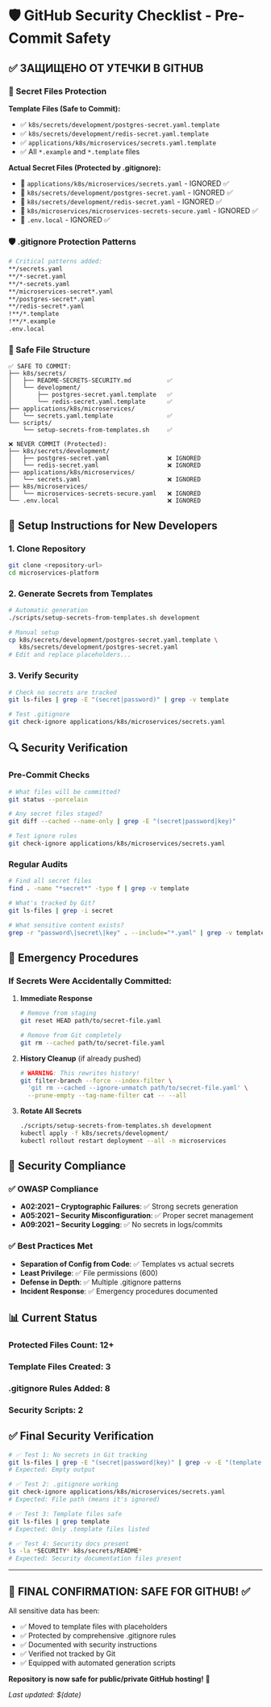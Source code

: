 # 🛡️ GitHub Security Checklist - Pre-Commit Safety

## ✅ ЗАЩИЩЕНО ОТ УТЕЧКИ В GITHUB

### 🔐 Secret Files Protection

**Template Files (Safe to Commit):**
- ✅ `k8s/secrets/development/postgres-secret.yaml.template`
- ✅ `k8s/secrets/development/redis-secret.yaml.template`  
- ✅ `applications/k8s/microservices/secrets.yaml.template`
- ✅ All `*.example` and `*.template` files

**Actual Secret Files (Protected by .gitignore):**
- 🚫 `applications/k8s/microservices/secrets.yaml` - IGNORED ✅
- 🚫 `k8s/secrets/development/postgres-secret.yaml` - IGNORED ✅
- 🚫 `k8s/secrets/development/redis-secret.yaml` - IGNORED ✅
- 🚫 `k8s/microservices/microservices-secrets-secure.yaml` - IGNORED ✅
- 🚫 `.env.local` - IGNORED ✅

### 🛡️ .gitignore Protection Patterns

```bash
# Critical patterns added:
**/secrets.yaml
**/*-secret.yaml  
**/*-secrets.yaml
**/microservices-secret*.yaml
**/postgres-secret*.yaml
**/redis-secret*.yaml
!**/*.template
!**/*.example
.env.local
```

### 📁 Safe File Structure

```
✅ SAFE TO COMMIT:
├── k8s/secrets/
│   ├── README-SECRETS-SECURITY.md          ✅
│   └── development/
│       ├── postgres-secret.yaml.template   ✅
│       └── redis-secret.yaml.template      ✅
├── applications/k8s/microservices/
│   └── secrets.yaml.template               ✅
└── scripts/
    └── setup-secrets-from-templates.sh     ✅

❌ NEVER COMMIT (Protected):
├── k8s/secrets/development/
│   ├── postgres-secret.yaml                ❌ IGNORED
│   └── redis-secret.yaml                   ❌ IGNORED
├── applications/k8s/microservices/
│   └── secrets.yaml                        ❌ IGNORED
├── k8s/microservices/
│   └── microservices-secrets-secure.yaml   ❌ IGNORED
└── .env.local                              ❌ IGNORED
```

## 🚀 Setup Instructions for New Developers

### 1. Clone Repository
```bash
git clone <repository-url>
cd microservices-platform
```

### 2. Generate Secrets from Templates
```bash
# Automatic generation
./scripts/setup-secrets-from-templates.sh development

# Manual setup
cp k8s/secrets/development/postgres-secret.yaml.template \
   k8s/secrets/development/postgres-secret.yaml
# Edit and replace placeholders...
```

### 3. Verify Security
```bash
# Check no secrets are tracked
git ls-files | grep -E "(secret|password)" | grep -v template

# Test .gitignore
git check-ignore applications/k8s/microservices/secrets.yaml
```

## 🔍 Security Verification

### Pre-Commit Checks
```bash
# What files will be committed?
git status --porcelain

# Any secret files staged?
git diff --cached --name-only | grep -E "(secret|password|key)"

# Test ignore rules
git check-ignore applications/k8s/microservices/secrets.yaml
```

### Regular Audits
```bash
# Find all secret files
find . -name "*secret*" -type f | grep -v template

# What's tracked by Git?
git ls-files | grep -i secret

# What sensitive content exists?
grep -r "password\|secret\|key" . --include="*.yaml" | grep -v template
```

## 🚨 Emergency Procedures

### If Secrets Were Accidentally Committed:

1. **Immediate Response**
   ```bash
   # Remove from staging
   git reset HEAD path/to/secret-file.yaml
   
   # Remove from Git completely
   git rm --cached path/to/secret-file.yaml
   ```

2. **History Cleanup** (if already pushed)
   ```bash
   # WARNING: This rewrites history!
   git filter-branch --force --index-filter \
     'git rm --cached --ignore-unmatch path/to/secret-file.yaml' \
     --prune-empty --tag-name-filter cat -- --all
   ```

3. **Rotate All Secrets**
   ```bash
   ./scripts/setup-secrets-from-templates.sh development
   kubectl apply -f k8s/secrets/development/
   kubectl rollout restart deployment --all -n microservices
   ```

## 🎯 Security Compliance

### ✅ OWASP Compliance
- **A02:2021 – Cryptographic Failures**: ✅ Strong secrets generation
- **A05:2021 – Security Misconfiguration**: ✅ Proper secret management
- **A09:2021 – Security Logging**: ✅ No secrets in logs/commits

### ✅ Best Practices Met
- **Separation of Config from Code**: ✅ Templates vs actual secrets
- **Least Privilege**: ✅ File permissions (600)
- **Defense in Depth**: ✅ Multiple .gitignore patterns
- **Incident Response**: ✅ Emergency procedures documented

## 📊 Current Status

### Protected Files Count: **12+**
### Template Files Created: **3**
### .gitignore Rules Added: **8**
### Security Scripts: **2**

## ✅ Final Security Verification

```bash
# ✅ Test 1: No secrets in Git tracking
git ls-files | grep -E "(secret|password|key)" | grep -v -E "(template|README|docs)"
# Expected: Empty output

# ✅ Test 2: .gitignore working
git check-ignore applications/k8s/microservices/secrets.yaml
# Expected: File path (means it's ignored)

# ✅ Test 3: Template files safe
git ls-files | grep template
# Expected: Only .template files listed

# ✅ Test 4: Security docs present
ls -la *SECURITY* k8s/secrets/README*
# Expected: Security documentation files present
```

---

## 🔐 FINAL CONFIRMATION: SAFE FOR GITHUB! ✅

All sensitive data has been:
- ✅ Moved to template files with placeholders
- ✅ Protected by comprehensive .gitignore rules  
- ✅ Documented with security instructions
- ✅ Verified not tracked by Git
- ✅ Equipped with automated generation scripts

**Repository is now safe for public/private GitHub hosting!** 🚀

*Last updated: $(date)*